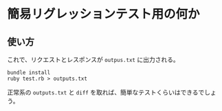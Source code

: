 # 簡易リグレッションテスト用の何か

## 使い方

これで、リクエストとレスポンスが `outpus.txt` に出力される。

```
bundle install
ruby test.rb > outputs.txt
```

正常系の `outputs.txt` と `diff` を取れば、簡単なテストくらいはできるでしょう。
